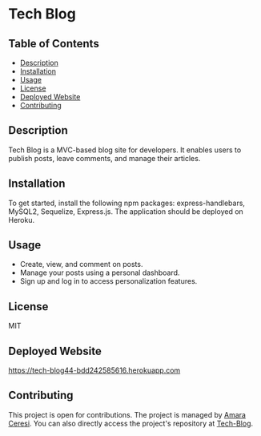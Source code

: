 # Tech Blog

## Table of Contents
- [Description](#description)
- [Installation](#installation)
- [Usage](#usage)
- [License](#license)
- [Deployed Website](#deployed)
- [Contributing](#contributing)

## Description
Tech Blog is a MVC-based blog site for developers. It enables users to publish posts, leave comments, and manage their articles.

## Installation
To get started, install the following npm packages: express-handlebars, MySQL2, Sequelize, Express.js. The application should be deployed on Heroku.

## Usage
- Create, view, and comment on posts.
- Manage your posts using a personal dashboard.
- Sign up and log in to access personalization features.

## License
MIT

## Deployed Website
https://tech-blog44-bdd242585616.herokuapp.com

## Contributing
This project is open for contributions. The project is managed by [Amara Ceresi](https://github.com/amaraceresi). You can also directly access the project's repository at [Tech-Blog](https://github.com/amaraceresi/tech-blog).

